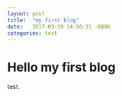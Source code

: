 ```yaml
---
layout: post
title:  "my first blog"
date:   2017-03-20 14:50:21 -0800
categories: test
---
```

# Hello my first blog

test.
